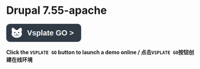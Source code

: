 # Drupal 7.55-apache

<a href="https://www.vsplate.com/?docker-compose=https://github.com/vsplate/dcenvs/drupal/7.55-apache"><img alt="VSPLATE GO" src="https://raw.githubusercontent.com/vsplate/images/master/vsgo_btn.png" width="200px"></a>

**Click the `VSPLATE GO` button to launch a demo online / 点击`VSPLATE GO`按钮创建在线环境**